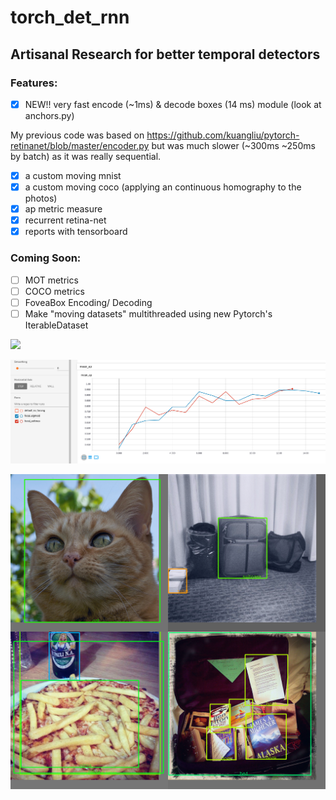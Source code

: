 # torch_det_rnn

## Artisanal Research for better temporal detectors

### Features:

- [X] NEW!! very fast encode (~1ms) & decode boxes (14 ms) module (look at anchors.py)

My previous code was based on https://github.com/kuangliu/pytorch-retinanet/blob/master/encoder.py
but was much slower (~300ms ~250ms by batch) as it was really sequential.


- [X] a custom moving mnist
- [X] a custom moving coco (applying an continuous homography to the photos)
- [X] ap metric measure
- [X] recurrent retina-net
- [X] reports with tensorboard

### Coming Soon:

- [ ] MOT metrics
- [ ] COCO metrics
- [ ] FoveaBox Encoding/ Decoding
- [ ] Make "moving datasets" multithreaded using new Pytorch's IterableDataset

![](data/moving_mnist_detection.gif)

![](data/focal_softmax_vs_sigmoid.png)

![](data/mobilenet_v2_fpn.png)
